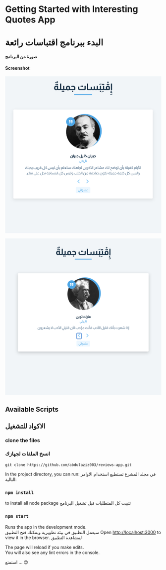 # Getting Started with Interesting Quotes App
# البدء ببرنامج اقتباسات رائعة

#### صورة من البرنامج 
#### Screenshot

![Screenshot](screenshot.png)

![Screenshot](screenshot2.png)




## Available Scripts
## الاكواد للتشغيل

### clone the files
### انسخ الملفات لجهازك

`git clone https://github.com/abdulaziz003/reviews-app.git`


In the project directory, you can run:
في مجلد المشرع تستطيع استخدام الاوامر التالية:

### `npm install`

to install all node package
تثبيت كل المتطلبات قبل تشغيل البرنامج

### `npm start`

Runs the app in the development mode.\
سيعمل التطبيق في بيئة تطويرية ويمكنك فتح التطبيق
Open [http://localhost:3000](http://localhost:3000) to view it in the browser. لمشاهدة التطبيق

The page will reload if you make edits.\
You will also see any lint errors in the console.

استمتع ... 😊
